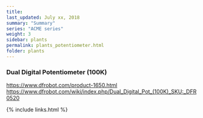```yaml
---
title:  
last_updated: July xx, 2018
summary: "Summary"
series: "ACME series"
weight: 3
sidebar: plants
permalink: plants_potentiometer.html
folder: plants
---
```


### Dual Digital Potentiometer (100K)
https://www.dfrobot.com/product-1650.html
https://www.dfrobot.com/wiki/index.php/Dual_Digital_Pot_(100K)_SKU:_DFR0520

{% include links.html %}

